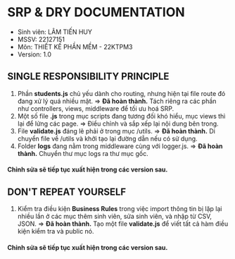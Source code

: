 # SRP & DRY DOCUMENTATION

- Sinh viên: LÂM TIẾN HUY
- MSSV: 22127151
- Môn: THIẾT KẾ PHẦN MỀM - 22KTPM3
- Version: 1.0

## SINGLE RESPONSIBILITY PRINCIPLE
1. Phần **students.js** chủ yếu dành cho routing, nhưng hiện tại file route đó đang xử lý quá nhiều mặt.
=> **Đã hoàn thành.** Tách riêng ra các phần như controllers, views, middleware để tối ưu hoá SRP.
2. Một số file **.js** trong mục scripts đang tương đối khó hiểu, mục views thì lại để lửng các page.
=> Điều chỉnh và sắp xếp lại nội dung bên trong.
3. File **validate.js** đáng lẽ phải ở trong mục /utils.
=> **Đã hoàn thành.** Di chuyển file về /utils và khởi tạo lại đường dẫn nếu có sử dụng.
4. Folder **logs** đang nằm trong middleware cùng với logger.js.
=> **Đã hoàn thành.** Chuyển thư mục logs ra thư mục gốc.
#### Chỉnh sửa sẽ tiếp tục xuất hiện trong các version sau.

## DON'T REPEAT YOURSELF
1. Kiểm tra điều kiện **Business Rules** trong việc import thông tin bị lặp lại nhiều lần ở các mục thêm sinh viên, sửa sinh viên, và nhập từ CSV, JSON.
=> **Đã hoàn thành.** Tạo một file **validate.js** để viết tất cả hàm điều kiện kiểm tra và public nó.
#### Chỉnh sửa sẽ tiếp tục xuất hiện trong các version sau.